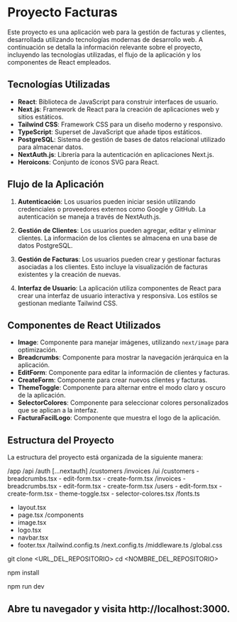 # Proyecto Facturas

Este proyecto es una aplicación web para la gestión de facturas y clientes, desarrollada utilizando tecnologías modernas de desarrollo web. A continuación se detalla la información relevante sobre el proyecto, incluyendo las tecnologías utilizadas, el flujo de la aplicación y los componentes de React empleados.

## Tecnologías Utilizadas

- **React**: Biblioteca de JavaScript para construir interfaces de usuario.
- **Next.js**: Framework de React para la creación de aplicaciones web y sitios estáticos.
- **Tailwind CSS**: Framework CSS para un diseño moderno y responsivo.
- **TypeScript**: Superset de JavaScript que añade tipos estáticos.
- **PostgreSQL**: Sistema de gestión de bases de datos relacional utilizado para almacenar datos.
- **NextAuth.js**: Librería para la autenticación en aplicaciones Next.js.
- **Heroicons**: Conjunto de íconos SVG para React.

## Flujo de la Aplicación

1. **Autenticación**: Los usuarios pueden iniciar sesión utilizando credenciales o proveedores externos como Google y GitHub. La autenticación se maneja a través de NextAuth.js.
   
2. **Gestión de Clientes**: Los usuarios pueden agregar, editar y eliminar clientes. La información de los clientes se almacena en una base de datos PostgreSQL.

3. **Gestión de Facturas**: Los usuarios pueden crear y gestionar facturas asociadas a los clientes. Esto incluye la visualización de facturas existentes y la creación de nuevas.

4. **Interfaz de Usuario**: La aplicación utiliza componentes de React para crear una interfaz de usuario interactiva y responsiva. Los estilos se gestionan mediante Tailwind CSS.

## Componentes de React Utilizados

- **Image**: Componente para manejar imágenes, utilizando `next/image` para optimización.
- **Breadcrumbs**: Componente para mostrar la navegación jerárquica en la aplicación.
- **EditForm**: Componente para editar la información de clientes y facturas.
- **CreateForm**: Componente para crear nuevos clientes y facturas.
- **ThemeToggle**: Componente para alternar entre el modo claro y oscuro de la aplicación.
- **SelectorColores**: Componente para seleccionar colores personalizados que se aplican a la interfaz.
- **FacturaFacilLogo**: Componente que muestra el logo de la aplicación.

## Estructura del Proyecto

La estructura del proyecto está organizada de la siguiente manera:

/app
  /api
    /auth
      [...nextauth]
    /customers
    /invoices
  /ui
    /customers
      - breadcrumbs.tsx
      - edit-form.tsx
      - create-form.tsx
    /invoices
      - breadcrumbs.tsx
      - edit-form.tsx
      - create-form.tsx
    /users
      - edit-form.tsx
      - create-form.tsx
    - theme-toggle.tsx
    - selector-colores.tsx
  /fonts.ts
  - layout.tsx
  - page.tsx
/components
  - image.tsx
  - logo.tsx
  - navbar.tsx
  - footer.tsx
/tailwind.config.ts
/next.config.ts
/middleware.ts
/global.css

git clone <URL_DEL_REPOSITORIO>
cd <NOMBRE_DEL_REPOSITORIO>

npm install

npm run dev

## Abre tu navegador y visita http://localhost:3000.
